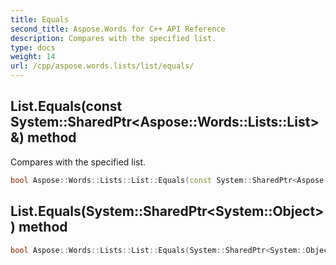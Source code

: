 ```yaml
---
title: Equals
second_title: Aspose.Words for C++ API Reference
description: Compares with the specified list.
type: docs
weight: 14
url: /cpp/aspose.words.lists/list/equals/
---
```

## List.Equals(const System::SharedPtr\<Aspose::Words::Lists::List\>\&) method


Compares with the specified list.

```cpp
bool Aspose::Words::Lists::List::Equals(const System::SharedPtr<Aspose::Words::Lists::List> &list)
```

## List.Equals(System::SharedPtr\<System::Object\>) method




```cpp
bool Aspose::Words::Lists::List::Equals(System::SharedPtr<System::Object> obj) override
```

